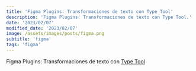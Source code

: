 ```yaml
---
title: 'Figma Plugins: Transformaciones de texto con Type Tool'
description: 'Figma Plugins: Transformaciones de texto con Type Tool.'
date: '2023/02/07'
modified_date: '2023/02/07'
image: /assets/images/posts/figma.png
subtitle: 'figma'
tags: 'figma'
---
```


Figma Plugins: Transformaciones de texto con [Type Tool](https://www.figma.com/community/plugin/1183722659656348694/Type-Tool)
